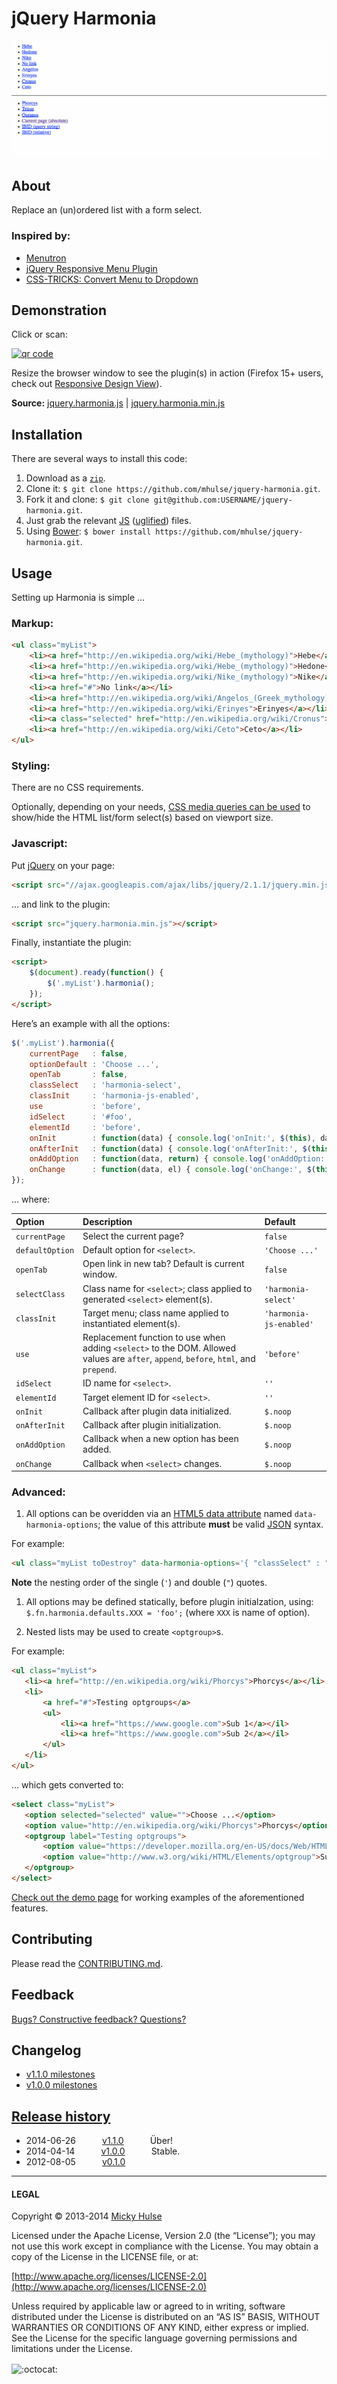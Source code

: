 # jQuery Harmonia

![Harmonia gif demo](harmonia.gif)

## About

Replace an (un)ordered list with a form select.

### Inspired by:

* [Menutron](https://github.com/micjamking/Menutron)
* [jQuery Responsive Menu Plugin](https://github.com/mattkersley/Responsive-Menu)
* [CSS-TRICKS: Convert Menu to Dropdown](http://css-tricks.com/examples/ConvertMenuToDropdown/optgroup.php)

## Demonstration

Click or scan:

[![qr code](http://chart.apis.google.com/chart?cht=qr&chl=https://github.com/mhulse/jquery-harmonia/&chs=240x240)](http://mhulse.github.com/jquery-harmonia/demo/)

Resize the browser window to see the plugin(s) in action (Firefox 15+ users, check out [Responsive Design View](https://developer.mozilla.org/en-US/docs/Tools/Responsive_Design_View)).

**Source:** [jquery.harmonia.js](https://raw.github.com/mhulse/jquery-harmonia/gh-pages/harmonia/jquery.harmonia.js) | [jquery.harmonia.min.js](https://raw.github.com/mhulse/jquery-harmonia/gh-pages/harmonia/jquery.harmonia.min.js)

## Installation

There are several ways to install this code:

1. Download as a [`zip`](https://github.com/mhulse/jquery-harmonia/archive/gh-pages.zip).
1. Clone it: `$ git clone https://github.com/mhulse/jquery-harmonia.git`.
1. Fork it and clone: `$ git clone git@github.com:USERNAME/jquery-harmonia.git`.
1. Just grab the relevant [JS](https://raw.github.com/mhulse/jquery-harmonia/gh-pages/harmonia/jquery.harmonia.js) ([uglified](https://raw.github.com/mhulse/jquery-harmonia/gh-pages/harmonia/jquery.harmonia.min.js)) files.
1. Using [Bower](http://bower.io/): `$ bower install https://github.com/mhulse/jquery-harmonia.git`.

## Usage

Setting up Harmonia is simple …

### Markup:

```html
<ul class="myList">
	<li><a href="http://en.wikipedia.org/wiki/Hebe_(mythology)">Hebe</a></li>
	<li><a href="http://en.wikipedia.org/wiki/Hebe_(mythology)">Hedone</a></li>
	<li><a href="http://en.wikipedia.org/wiki/Nike_(mythology)">Nike</a></li>
	<li><a href="#">No link</a></li>
	<li><a href="http://en.wikipedia.org/wiki/Angelos_(Greek_mythology)">Angelos</a></li>
	<li><a href="http://en.wikipedia.org/wiki/Erinyes">Erinyes</a></li>
	<li><a class="selected" href="http://en.wikipedia.org/wiki/Cronus">Cronus</a></li>
	<li><a href="http://en.wikipedia.org/wiki/Ceto">Ceto</a></li>
</ul>
```

### Styling:

There are no CSS requirements.

Optionally, depending on your needs, [CSS media queries can be used](https://raw.githubusercontent.com/mhulse/jquery-harmonia/gh-pages/demo/demo.css) to show/hide the HTML list/form select(s) based on viewport size.

### Javascript:

Put [jQuery](http://jquery.com/) on your page:

```html
<script src="//ajax.googleapis.com/ajax/libs/jquery/2.1.1/jquery.min.js"></script>
```

… and link to the plugin:

```html
<script src="jquery.harmonia.min.js"></script>
```

Finally, instantiate the plugin:

```html
<script>
	$(document).ready(function() {
		$('.myList').harmonia();
	});
</script>
```

Here’s an example with all the options:

```js
$('.myList').harmonia({
	currentPage   : false,
	optionDefault : 'Choose ...',
	openTab       : false,
	classSelect   : 'harmonia-select',
	classInit     : 'harmonia-js-enabled',
	use           : 'before',
	idSelect      : '#foo',
	elementId     : 'before',
	onInit        : function(data) { console.log('onInit:', $(this), data); },
	onAfterInit   : function(data) { console.log('onAfterInit:', $(this), data); },
	onAddOption   : function(data, return) { console.log('onAddOption:', $(this), data, return); },
	onChange      : function(data, el) { console.log('onChange:', $(this), el); }
});
```

… where:

Option | Description | Default
:-- | :-- | :--
`currentPage` | Select the current page? | `false`
`defaultOption` | Default option for `<select>`. | `'Choose ...'`
`openTab` | Open link in new tab? Default is current window. | `false`
`selectClass` | Class name for `<select>`; class applied to generated `<select>` element(s). | `'harmonia-select'`
`classInit` | Target menu; class name applied to instantiated element(s). | `'harmonia-js-enabled'`
`use` | Replacement function to use when adding `<select>` to the DOM. Allowed values are `after`, `append`, `before`, `html`, and `prepend`. | `'before'`
`idSelect` | ID name for `<select>`. | `''`
`elementId` | Target element ID for `<select>`. | `''`
`onInit` | Callback after plugin data initialized. | `$.noop`
`onAfterInit` | Callback after plugin initialization. | `$.noop`
`onAddOption` | Callback when a new option has been added. | `$.noop`
`onChange` | Callback when `<select>` changes. | `$.noop`

### Advanced:

1. All options can be overidden via an [HTML5 data attribute](https://developer.mozilla.org/en-US/docs/Web/Guide/HTML/Using_data_attributes) named `data-harmonia-options`; the value of this attribute **must** be valid [JSON](http://json.org/) syntax.

 For example:

 ```html
 <ul class="myList toDestroy" data-harmonia-options='{ "classSelect" : "omgWtf", "idSelect" : "yolo", "elementId" : "#target", "use" : "after" }'> ... </ul>
 ```

 **Note** the nesting order of the single (`'`) and double (`"`) quotes.

1. All options may be defined statically, before plugin initialzation, using: `$.fn.harmonia.defaults.XXX = 'foo';` (where `XXX` is name of option).

1. Nested lists may be used to create `<optgroup>`s.

 For example:

 ```html
 <ul class="myList">
 	<li><a href="http://en.wikipedia.org/wiki/Phorcys">Phorcys</a></li>
 	<li>
 		<a href="#">Testing optgroups</a>
 		<ul>
 			<li><a href="https://www.google.com">Sub 1</a></il>
 			<li><a href="https://www.google.com">Sub 2</a></il>
 		</ul>
 	</li>
 </ul>
 ```

 … which gets converted to:

 ```html
 <select class="myList">
 	<option selected="selected" value="">Choose ...</option>
 	<option value="http://en.wikipedia.org/wiki/Phorcys">Phorcys</option>
 	<optgroup label="Testing optgroups">
 		<option value="https://developer.mozilla.org/en-US/docs/Web/HTML/Element/optgroup">Sub 1</option>
 		<option value="http://www.w3.org/wiki/HTML/Elements/optgroup">Sub 2</option>
 	</optgroup>
 </select>
 ```

[Check out the demo page](http://mhulse.github.com/jquery-harmonia/demo/) for working examples of the aforementioned features.

## Contributing

Please read the [CONTRIBUTING.md](https://github.com/mhulse/jquery-harmonia/blob/gh-pages/CONTRIBUTING.md).

## Feedback

[Bugs? Constructive feedback? Questions?](https://github.com/mhulse/jquery-harmonia/issues/new?title=Your%20code%20sucks!&body=Here%27s%20why%3A%20)

## Changelog

* [v1.1.0 milestones](https://github.com/mhulse/jquery-harmonia/issues?direction=desc&milestone=2&page=1&sort=updated&state=closed)
* [v1.0.0 milestones](https://github.com/mhulse/jquery-harmonia/issues?direction=asc&milestone=1&page=1&sort=updated&state=closed)

## [Release history](https://github.com/mhulse/jquery-harmonia/releases)

* 2014-06-26   [v1.1.0](https://github.com/mhulse/jquery-harmonia/releases/tag/v1.1.0)   Über!
* 2014-04-14   [v1.0.0](https://github.com/mhulse/jquery-harmonia/releases/tag/v1.0.0)   Stable.
* 2012-08-05   [v0.1.0](https://github.com/mhulse/jquery-harmonia/releases/tag/v0.1.0)

---

#### LEGAL

Copyright © 2013-2014 [Micky Hulse](http://mky.io)

Licensed under the Apache License, Version 2.0 (the “License”); you may not use this work except in compliance with the License. You may obtain a copy of the License in the LICENSE file, or at:

[http://www.apache.org/licenses/LICENSE-2.0](http://www.apache.org/licenses/LICENSE-2.0)

Unless required by applicable law or agreed to in writing, software distributed under the License is distributed on an “AS IS” BASIS, WITHOUT WARRANTIES OR CONDITIONS OF ANY KIND, either express or implied. See the License for the specific language governing permissions and limitations under the License.


<img width="20" height="20" align="absmiddle" src="https://github.global.ssl.fastly.net/images/icons/emoji/octocat.png" alt=":octocat:" title=":octocat:" class="emoji">
